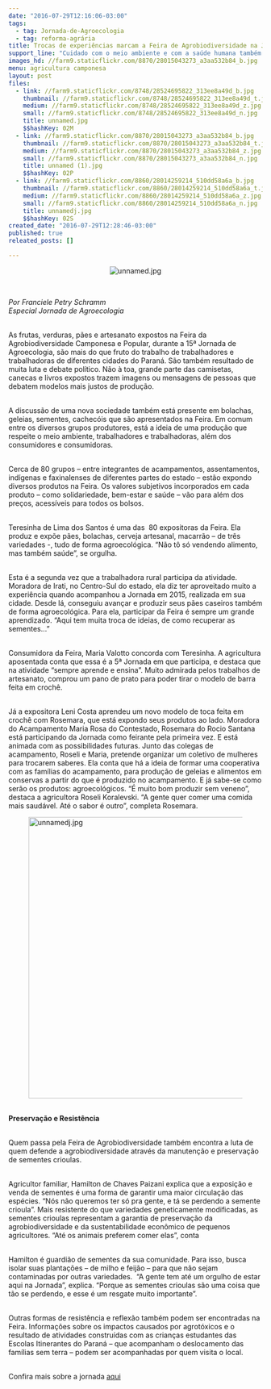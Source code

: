 ```yaml
---
date: "2016-07-29T12:16:06-03:00"
tags:
  - tag: Jornada-de-Agroecologia
  - tag: reforma-agrária
title: Trocas de experiências marcam a Feira de Agrobiodiversidade na Jornada de Agroecologia
support_line: "Cuidado com o meio ambiente e com a saúde humana também são uma preocupação dos 80 grupos expositores. Comida, artesanato e sementes a preços acessíveis podem ser encontradas no local."
images_hd: //farm9.staticflickr.com/8870/28015043273_a3aa532b84_b.jpg
menu: agricultura camponesa
layout: post
files:
  - link: //farm9.staticflickr.com/8748/28524695822_313ee8a49d_b.jpg
    thumbnail: //farm9.staticflickr.com/8748/28524695822_313ee8a49d_t.jpg
    medium: //farm9.staticflickr.com/8748/28524695822_313ee8a49d_z.jpg
    small: //farm9.staticflickr.com/8748/28524695822_313ee8a49d_n.jpg
    title: unnamed.jpg
    $$hashKey: 02M
  - link: //farm9.staticflickr.com/8870/28015043273_a3aa532b84_b.jpg
    thumbnail: //farm9.staticflickr.com/8870/28015043273_a3aa532b84_t.jpg
    medium: //farm9.staticflickr.com/8870/28015043273_a3aa532b84_z.jpg
    small: //farm9.staticflickr.com/8870/28015043273_a3aa532b84_n.jpg
    title: unnamed (1).jpg
    $$hashKey: 02P
  - link: //farm9.staticflickr.com/8860/28014259214_510dd58a6a_b.jpg
    thumbnail: //farm9.staticflickr.com/8860/28014259214_510dd58a6a_t.jpg
    medium: //farm9.staticflickr.com/8860/28014259214_510dd58a6a_z.jpg
    small: //farm9.staticflickr.com/8860/28014259214_510dd58a6a_n.jpg
    title: unnamedj.jpg
    $$hashKey: 02S
created_date: "2016-07-29T12:28:46-03:00"
published: true
releated_posts: []

---
```

<p style="text-align:center"><img alt="unnamed.jpg" src="//farm9.staticflickr.com/8748/28524695822_313ee8a49d_b.jpg" /></p>

<p>&nbsp;</p>

<p><em>Por Franciele Petry Schramm<br />
Especial Jornada de Agroecologia&nbsp;</em></p>

<p><br />
As frutas, verduras, p&atilde;es e artesanato expostos na Feira da Agrobiodiversidade Camponesa e Popular, durante a 15&ordf; Jornada de Agroecologia, s&atilde;o mais do que fruto do trabalho de trabalhadores e trabalhadoras de diferentes cidades do Paran&aacute;. S&atilde;o tamb&eacute;m resultado de muita luta e debate pol&iacute;tico. N&atilde;o &agrave; toa, grande parte das camisetas, canecas e livros expostos trazem imagens ou mensagens de pessoas que debatem modelos mais justos de produ&ccedil;&atilde;o.</p>

<p><br />
A discuss&atilde;o de uma nova sociedade tamb&eacute;m est&aacute; presente em bolachas, geleias, sementes, cachec&oacute;is que s&atilde;o apresentados na Feira. Em comum entre os diversos grupos produtores, est&aacute; a ideia de uma produ&ccedil;&atilde;o que respeite o meio ambiente, trabalhadores e trabalhadoras, al&eacute;m dos consumidores e consumidoras.</p>

<p><br />
Cerca de 80 grupos &ndash; entre integrantes de acampamentos, assentamentos, ind&iacute;genas e faxinalenses de diferentes partes do estado &ndash; est&atilde;o expondo diversos produtos na Feira. Os valores subjetivos incorporados em cada produto &ndash; como solidariedade, bem-estar e sa&uacute;de &ndash; v&atilde;o para al&eacute;m dos pre&ccedil;os, acess&iacute;veis para todos os bolsos.</p>

<p><br />
Teresinha de Lima dos Santos &eacute; uma das &nbsp;80 expositoras da Feira. Ela produz e exp&otilde;e p&atilde;es, bolachas, cerveja artesanal, macarr&atilde;o &ndash; de tr&ecirc;s variedades -, tudo de forma agroecol&oacute;gica. &ldquo;N&atilde;o t&ocirc; s&oacute; vendendo alimento, mas tamb&eacute;m sa&uacute;de&rdquo;, se orgulha.</p>

<p><br />
Esta &eacute; a segunda vez que a trabalhadora rural participa da atividade. Moradora de Irati, no Centro-Sul do estado, ela diz ter aproveitado muito a experi&ecirc;ncia quando acompanhou a Jornada em 2015, realizada em sua cidade. Desde l&aacute;, conseguiu avan&ccedil;ar e produzir seus p&atilde;es caseiros tamb&eacute;m de forma agroecol&oacute;gica. Para ela, participar da Feira &eacute; sempre um grande aprendizado. &ldquo;Aqui tem muita troca de ideias, de como recuperar as sementes&hellip;&rdquo;</p>

<p><br />
Consumidora da Feira, Maria Valotto concorda com Teresinha. A agricultura aposentada conta que essa &eacute; a 5&ordf; Jornada em que participa, e destaca que na atividade &ldquo;sempre aprende e ensina&rdquo;. Muito admirada pelos trabalhos de artesanato, comprou um pano de prato para poder tirar o modelo de barra feita em croch&ecirc;.</p>

<p><br />
J&aacute; a expositora Leni Costa aprendeu um novo modelo de toca feita em croch&ecirc; com Rosemara, que est&aacute; expondo seus produtos ao lado. Moradora do Acampamento Maria Rosa do Contestado, Rosemara do Rocio Santana est&aacute; participando da Jornada como feirante pela primeira vez. E est&aacute; animada com as possibilidades futuras. Junto das colegas de acampamento, Roseli e Maria, pretende organizar um coletivo de mulheres para trocarem saberes. Ela conta que h&aacute; a ideia de formar uma cooperativa com as fam&iacute;lias do acampamento, para produ&ccedil;&atilde;o de geleias e alimentos em conservas a partir do que &eacute; produzido no acampamento. E j&aacute; sabe-se como ser&atilde;o os produtos: agroecol&oacute;gicos. &ldquo;&Eacute; muito bom produzir sem veneno&rdquo;, destaca a agricultora Roseli Koralevski. &ldquo;A gente quer comer uma comida mais saud&aacute;vel. At&eacute; o sabor &eacute; outro&rdquo;, completa Rosemara.</p>

<figure class="image"><img alt="unnamedj.jpg" height="558" src="//farm9.staticflickr.com/8860/28014259214_510dd58a6a_b.jpg" width="700" />
<figcaption></figcaption>
</figure>

<p><br />
<strong>Preserva&ccedil;&atilde;o e Resist&ecirc;ncia</strong></p>

<p><br />
Quem passa pela Feira de Agrobiodiversidade tamb&eacute;m encontra a luta de quem defende a agrobiodiversidade atrav&eacute;s da manuten&ccedil;&atilde;o e preserva&ccedil;&atilde;o de sementes crioulas.</p>

<p><br />
Agricultor familiar, Hamilton de Chaves Paizani explica que a exposi&ccedil;&atilde;o e venda de sementes &eacute; uma forma de garantir uma maior circula&ccedil;&atilde;o das esp&eacute;cies. &ldquo;N&oacute;s n&atilde;o queremos ter s&oacute; pra gente, e t&aacute; se perdendo a semente crioula&rdquo;. Mais resistente do que variedades geneticamente modificadas, as sementes crioulas representam a garantia de preserva&ccedil;&atilde;o da agrobiodiversidade e da sustentabilidade econ&ocirc;mico de pequenos agricultores. &ldquo;At&eacute; os animais preferem comer elas&rdquo;, conta</p>

<p><br />
Hamilton &eacute; guardi&atilde;o de sementes da sua comunidade. Para isso, busca isolar suas planta&ccedil;&otilde;es &ndash; de milho e feij&atilde;o &ndash; para que n&atilde;o sejam contaminadas por outras variedades. &nbsp;&ldquo;A gente tem at&eacute; um orgulho de estar aqui na Jornada&rdquo;, explica. &ldquo;Porque as sementes crioulas s&atilde;o uma coisa que t&atilde;o se perdendo, e esse &eacute; um resgate muito importante&rdquo;.</p>

<p><br />
Outras formas de resist&ecirc;ncia e reflex&atilde;o tamb&eacute;m podem ser encontradas na Feira. Informa&ccedil;&otilde;es sobre os impactos causados por agrot&oacute;xicos e o resultado de atividades constru&iacute;das com as crian&ccedil;as estudantes das Escolas Itinerantes do Paran&aacute; &ndash; que acompanham o deslocamento das fam&iacute;lias sem terra &ndash; podem ser acompanhadas por quem visita o local.</p>

<p><br />
Confira mais sobre a jornada <a href="http://www.jornadaagroecologia.com.br/?p=3767">aqui</a>&nbsp;</p>

<p>&nbsp;</p>
